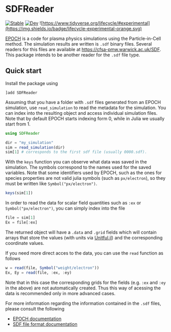 # SDFReader

[![Stable](https://img.shields.io/badge/docs-stable-blue.svg)](https://SebastianM-C.github.io/SDFReader.jl/stable)
[![Dev](https://img.shields.io/badge/docs-dev-blue.svg)](https://SebastianM-C.github.io/SDFReader.jl/dev)
![https://www.tidyverse.org/lifecycle/#experimental](https://img.shields.io/badge/lifecycle-experimental-orange.svg)

[EPOCH](https://cfsa-pmw.warwick.ac.uk/mediawiki/index.php/EPOCH:FAQ) is a code for plasma physics simulations using the Particle-in-Cell method. The simulation results are written is `.sdf` binary files. Several readers for this files are available at https://cfsa-pmw.warwick.ac.uk/SDF. This package intends to be another reader for the `.sdf` file type.

## Quick start

Install the package using
```
]add SDFReader
```

Assuming that you have a folder with `.sdf` files generated from
an EPOCH simulation, use `read_simulation` to read the metadata
for the simulation. You can index into the resulting object and access
individual simulation files. Note that by default EPOCH starts indexing
form 0, while in Julia we usually start from 1.

```julia
using SDFReader

dir = "my_simulation"
sim = read_simulation(dir)
sim[1] # corresponds to the first sdf file (usually 0000.sdf).
```

With the `keys` function you can observe what data was saved in the
simulation. The symbols correspond to the names used for the
saved variables. Note that some identifiers used by EPOCH, such
as the ones for species properties are not valid julia symbols
(such as `px/electron`), so they must be written like `Symbol("px/electron")`.

```julia
keys(sim[1])
```

In order to read the data for scalar field quantities such as `:ex` or `Symbol("px/electron")`,
you can simply index into the file

```julia
file = sim[1]
Ex = file[:ex]
```
The returned object will have a `.data` and `.grid` fields which will contain
arrays that store the values (with units
via [Unitful.jl](https://github.com/PainterQubits/Unitful.jl/)) and the corresponding coordinate
values.

If you need more direct acces to the data, you can use the `read` function
as follows
```julia
w = read(file, Symbol("weight/electron"))
Ex, Ey = read(file, :ex, :ey)
```
Note that in this case the corresponding grids for the fields (e.g. `:ex` and `:ey` in the above)
are not automatically created. Thus this way of acessing the data is recommended only
in more advanced cases.

For more information regarding the information contained in the `.sdf` files,
please consult the following
* [EPOCH documentation](https://cfsa-pmw.warwick.ac.uk/mediawiki/index.php/EPOCH:Landing_Page)
* [SDF file format documentation](https://cfsa-pmw.warwick.ac.uk/SDF/SDF_documentation)
